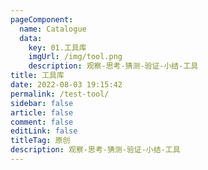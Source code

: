 ```yaml
---
pageComponent: 
  name: Catalogue
  data: 
    key: 01.工具库
    imgUrl: /img/tool.png
    description: 观察-思考-猜测-验证-小结-工具
title: 工具库
date: 2022-08-03 19:15:42
permalink: /test-tool/
sidebar: false
article: false
comment: false
editLink: false
titleTag: 原创
description: 观察-思考-猜测-验证-小结-工具
---
```


<!-- --- -->

<!--
::: tip
- 这里内容异常丰富，还将更加丰富，记得妥善收藏本页面，方便日后慢慢品读！
:::
-->
